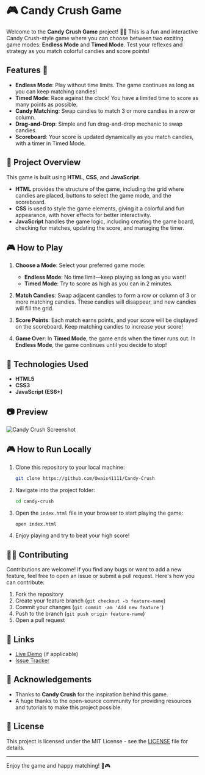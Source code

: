 # 🎮 Candy Crush Game

Welcome to the **Candy Crush Game** project! 🍬✨ This is a fun and interactive Candy Crush-style game where you can choose between two exciting game modes: **Endless Mode** and **Timed Mode**. Test your reflexes and strategy as you match colorful candies and score points!

## Features 🌟
- **Endless Mode**: Play without time limits. The game continues as long as you can keep matching candies!
- **Timed Mode**: Race against the clock! You have a limited time to score as many points as possible.
- **Candy Matching**: Swap candies to match 3 or more candies in a row or column.
- **Drag-and-Drop**: Simple and fun drag-and-drop mechanic to swap candies.
- **Scoreboard**: Your score is updated dynamically as you match candies, with a timer in Timed Mode.
  
## 📜 Project Overview

This game is built using **HTML**, **CSS**, and **JavaScript**.

- **HTML** provides the structure of the game, including the grid where candies are placed, buttons to select the game mode, and the scoreboard.
- **CSS** is used to style the game elements, giving it a colorful and fun appearance, with hover effects for better interactivity.
- **JavaScript** handles the game logic, including creating the game board, checking for matches, updating the score, and managing the timer.

## 🎮 How to Play

1. **Choose a Mode**: Select your preferred game mode:
   - **Endless Mode**: No time limit—keep playing as long as you want!
   - **Timed Mode**: Try to score as high as you can in 2 minutes.
   
2. **Match Candies**: Swap adjacent candies to form a row or column of 3 or more matching candies. These candies will disappear, and new candies will fill the grid.

3. **Score Points**: Each match earns points, and your score will be displayed on the scoreboard. Keep matching candies to increase your score!

4. **Game Over**: In **Timed Mode**, the game ends when the timer runs out. In **Endless Mode**, the game continues until you decide to stop!

## 🔧 Technologies Used

- **HTML5**
- **CSS3**
- **JavaScript (ES6+)**

## 📷 Preview

![Candy Crush Screenshot](https://github.com/user-attachments/assets/353c008a-f7f2-4a24-aa45-f6ebbfc891ed)

## 🎮 How to Run Locally

1. Clone this repository to your local machine:

   ```bash
   git clone https://github.com/Owais41111/Candy-Crush
   ```

2. Navigate into the project folder:

   ```bash
   cd candy-crush
   ```

3. Open the `index.html` file in your browser to start playing the game:

   ```bash
   open index.html
   ```

4. Enjoy playing and try to beat your high score!

## 🧑‍💻 Contributing

Contributions are welcome! If you find any bugs or want to add a new feature, feel free to open an issue or submit a pull request. Here's how you can contribute:

1. Fork the repository
2. Create your feature branch (`git checkout -b feature-name`)
3. Commit your changes (`git commit -am 'Add new feature'`)
4. Push to the branch (`git push origin feature-name`)
5. Open a pull request

## 🔗 Links

- [Live Demo](https://owais41111.github.io/Candy-Crush/) (if applicable)
- [Issue Tracker](https://github.com/your-username/candy-crush/issues)

## 🙏 Acknowledgements

- Thanks to **Candy Crush** for the inspiration behind this game.
- A huge thanks to the open-source community for providing resources and tutorials to make this project possible.

## 📝 License

This project is licensed under the MIT License - see the [LICENSE](LICENSE) file for details.

---

Enjoy the game and happy matching! 🍬🎮
